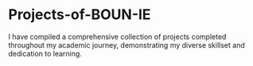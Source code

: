 # Projects-of-BOUN-IE
I have compiled a comprehensive collection of projects completed throughout my academic journey, demonstrating my diverse skillset and dedication to learning.
